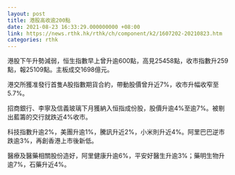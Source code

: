 ```yaml
---
layout: post
title: 港股高收逾200點
date: 2021-08-23 16:33:29.000000000 +08:00
link: https://news.rthk.hk/rthk/ch/component/k2/1607202-20210823.htm
categories: rthk
---
```


港股下午升勢減弱，恒生指數早上曾升逾600點，高見25458點，收市指數升259點，報25109點。主板成交1698億元。

港交所獲准發行首隻A股指數期貨合約，帶動股價曾升近7%，收市升幅收窄至5.7%。

招商銀行、李寧及信義玻璃下月獲納入恒指成份股，股價升逾4%至逾7%。被剔出藍籌的交行就跌近4%收市。

科技指數升逾2%，美團升逾1%，騰訊升近2%，小米則升近4%。阿里巴巴逆市跌逾3%，再創香港上市後新低。

醫療及醫藥相關股份造好，阿里健康升逾6%，平安好醫生升逾3%；藥明生物升逾7%，石藥升近4%。
